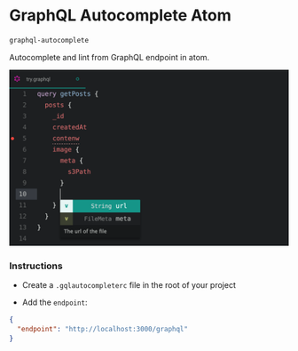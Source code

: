 # GraphQL Autocomplete Atom

```sh
graphql-autocomplete
```

Autocomplete and lint from GraphQL endpoint in atom.

![](resources/example.png)

### Instructions

- Create a ```.gqlautocompleterc``` file in the root of your project

- Add the ```endpoint```:

```json
{
  "endpoint": "http://localhost:3000/graphql"
}
```
